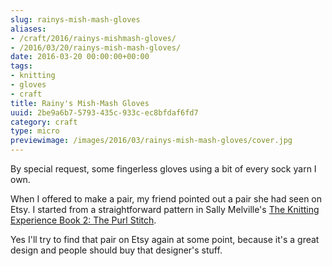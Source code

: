 ```yaml
---
slug: rainys-mish-mash-gloves
aliases:
- /craft/2016/rainys-mishmash-gloves/
- /2016/03/20/rainys-mish-mash-gloves/
date: 2016-03-20 00:00:00+00:00
tags:
- knitting
- gloves
- craft
title: Rainy's Mish-Mash Gloves
uuid: 2be9a6b7-5793-435c-933c-ec8bfdaf6fd7
category: craft
type: micro
previewimage: /images/2016/03/rainys-mish-mash-gloves/cover.jpg
---
```

By special request, some fingerless gloves using a bit of every sock yarn I own.
<!-- TEASER_END -->

When I offered to make a pair, my friend pointed out a pair she had seen on Etsy.
I started from a straightforward pattern in Sally Melville's
[The Knitting Experience Book 2: The Purl Stitch][].

[The Knitting Experience Book 2: The Purl Stitch]: https://www.goodreads.com/book/show/24691.The_Knitting_Experience

Yes I'll try to find that pair on Etsy again at some point, because it's a great
design and people should buy that designer's stuff.